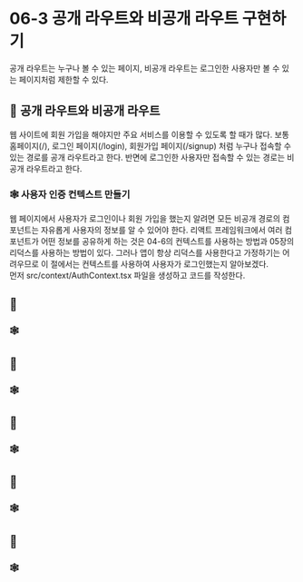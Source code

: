 # 06-3 공개 라우트와 비공개 라우트 구현하기
공개 라우트는 누구나 볼 수 있는 페이지, 비공개 라우트는 로그인한 사용자만 볼 수 있는 페이지처럼 제한할 수 있다.

## 🎈 공개 라우트와 비공개 라우트
웹 사이트에 회원 가입을 해야지만 주요 서비스를 이용할 수 있도록 할 때가 많다. 보통 홈페이지(/), 로그인 페이지(/login),
회원가입 페이지(/signup) 처럼 누구나 접속할 수 있는 경로를 공개 라우트라고 한다. 반면에 로그인한 사용자만 접속할 수 있는 경로는
비공개 라우트라고 한다.

### 🕸️ 사용자 인증 컨텍스트 만들기
웹 페이지에서 사용자가 로그인이나 회원 가입을 했는지 알려면 모든 비공개 경로의 컴포넌트는 자유롭게 사용자의 정보를 알 수 있어야 한다.
리액트 프레임워크에서 여러 컴포넌트가 어떤 정보를 공유하게 하는 것은 04-6의 컨텍스트를 사용하는 방법과 05장의 리덕스를 사용하는 방법이 있다.
그러나 앱이 항상 리덕스를 사용한다고 가정하기는 어려우므로 이 절에서는 컨텍스트를 사용하여 사용자가 로그인했는지 알아보겠다.  
먼저 src/context/AuthContext.tsx 파일을 생성하고 코드를 작성한다. 

## 🎈

### 🕸️
















## 🎈

### 🕸️
## 🎈

### 🕸️
## 🎈

### 🕸️
## 🎈

### 🕸️
